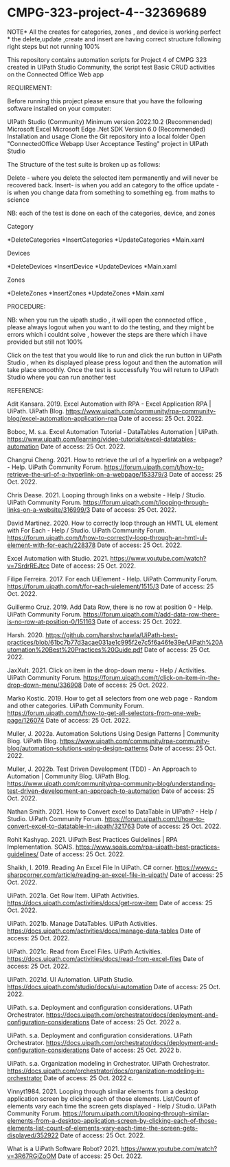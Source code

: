 # CMPG-323-project-4--32369689

NOTE* All the creates for categories, zones , and device is working perfect
    * the delete,update ,create and insert are having correct structure following right steps but not running 100%

This repository contains  automation scripts for Project 4 of CMPG 323 created in UIPath Studio Community, the script test Basic CRUD activities on the Connected Office Web app

REQUIREMENT:

Before running this project please ensure that you have the following software installed on your computer:

UIPath Studio (Community) Minimum version 2022.10.2 (Recommended)
Microsoft Excel
Microsoft Edge
.Net SDK Version 6.0 (Recommended)
Installation and usage
Clone the Git repository into a local folder
Open "ConnectedOffice Webapp User Acceptance Testing" project in UIPath Studio

The Structure of the test suite is broken up as follows:

Delete - where you delete the selected item permanently and will never be recovered back.
Insert- is when you add an category to the office 
update - is when you change data from something to something eg. from maths to science 

NB: each of the test is done on each of the categories, device, and zones 

Category

*DeleteCategories
*InsertCategories
*UpdateCategories
*Main.xaml

Devices

*DeleteDevices
*InsertDevice
*UpdateDevices
*Main.xaml

Zones

*DeleteZones
*InsertZones
*UpdateZones
*Main.xaml

PROCEDURE:

NB: when you run the uipath studio , it will open the connected office , please always logout when you want to do the testing, and they might be errors which i couldnt solve , however the steps are there which i have provided but still not 100%

Click on the test that you would like to run and click the run button in UiPath Studio , when its displayed please press logout and then the automation will take place smoothly.
Once the test is successfully You will return to UiPath Studio where you can run another test 

REFERENCE:

Adit Kansara. 2019. Excel Automation with RPA - Excel Application RPA | UiPath. UiPath Blog. https://www.uipath.com/community/rpa-community-blog/excel-automation-application-rpa Date of access: 25 Oct. 2022.

Boboc, M. s.a. Excel Automation Tutorial - DataTables Automation | UiPath. https://www.uipath.com/learning/video-tutorials/excel-datatables-automation Date of access: 25 Oct. 2022.

Changrui Cheng. 2021. How to retrieve the url of a hyperlink on a webpage? - Help. UiPath Community Forum. https://forum.uipath.com/t/how-to-retrieve-the-url-of-a-hyperlink-on-a-webpage/153379/3 Date of access: 25 Oct. 2022.

Chris Dease. 2021. Looping through links on a website - Help / Studio. UiPath Community Forum. https://forum.uipath.com/t/looping-through-links-on-a-website/316999/3 Date of access: 25 Oct. 2022.

David Martinez. 2020. How to correctly loop through an HMTL UL element with For Each - Help / Studio. UiPath Community Forum. https://forum.uipath.com/t/how-to-correctly-loop-through-an-hmtl-ul-element-with-for-each/228378 Date of access: 25 Oct. 2022.

Excel Automation with Studio. 2021. https://www.youtube.com/watch?v=7SrdrREJtcc Date of access: 25 Oct. 2022.

Filipe Ferreira. 2017. For each UiElement - Help. UiPath Community Forum. https://forum.uipath.com/t/for-each-uielement/1515/3 Date of access: 25 Oct. 2022.

Guillermo Cruz. 2019. Add Data Row, there is no row at position 0 - Help. UiPath Community Forum. https://forum.uipath.com/t/add-data-row-there-is-no-row-at-position-0/151163 Date of access: 25 Oct. 2022.

Harsh. 2020. https://github.com/harshvchawla/UiPath-best-practices/blob/61bc7b77d3acae031ae1c995f2e7c5f6a46fe39e/UiPath%20Automation%20Best%20Practices%20Guide.pdf Date of access: 25 Oct. 2022.

JaxXult. 2021. Click on item in the drop-down menu - Help / Activities. UiPath Community Forum. https://forum.uipath.com/t/click-on-item-in-the-drop-down-menu/336908 Date of access: 25 Oct. 2022.

Marko Kostic. 2019. How to get all selectors from one web page - Random and other categories. UiPath Community Forum. https://forum.uipath.com/t/how-to-get-all-selectors-from-one-web-page/126074 Date of access: 25 Oct. 2022.

Muller, J. 2022a. Automation Solutions Using Design Patterns | Community Blog. UiPath Blog. https://www.uipath.com/community/rpa-community-blog/automation-solutions-using-design-patterns Date of access: 25 Oct. 2022.

Muller, J. 2022b. Test Driven Development (TDD) - An Approach to Automation | Community Blog. UiPath Blog. https://www.uipath.com/community/rpa-community-blog/understanding-test-driven-development-an-approach-to-automation Date of access: 25 Oct. 2022.

Nathan Smith. 2021. How to Convert excel to DataTable in UIPath? - Help / Studio. UiPath Community Forum. https://forum.uipath.com/t/how-to-convert-excel-to-datatable-in-uipath/321763 Date of access: 25 Oct. 2022.

Rohit Kashyap. 2021. UiPath Best Practices Guidelines | RPA Implementation. SOAIS. https://www.soais.com/rpa-uipath-best-practices-guidelines/ Date of access: 25 Oct. 2022.

Shaikh, I. 2019. Reading An Excel File In UiPath. C# corner. https://www.c-sharpcorner.com/article/reading-an-excel-file-in-uipath/ Date of access: 25 Oct. 2022.

UiPath. 2021a. Get Row Item. UiPath Activities. https://docs.uipath.com/activities/docs/get-row-item Date of access: 25 Oct. 2022.

UiPath. 2021b. Manage DataTables. UiPath Activities. https://docs.uipath.com/activities/docs/manage-data-tables Date of access: 25 Oct. 2022.

UiPath. 2021c. Read from Excel Files. UiPath Activities. https://docs.uipath.com/activities/docs/read-from-excel-files Date of access: 25 Oct. 2022.

UiPath. 2021d. UI Automation. UiPath Studio. https://docs.uipath.com/studio/docs/ui-automation Date of access: 25 Oct. 2022.

UiPath. s.a. Deployment and configuration considerations. UiPath Orchestrator. https://docs.uipath.com/orchestrator/docs/deployment-and-configuration-considerations Date of access: 25 Oct. 2022 a.

UiPath. s.a. Deployment and configuration considerations. UiPath Orchestrator. https://docs.uipath.com/orchestrator/docs/deployment-and-configuration-considerations Date of access: 25 Oct. 2022 b.

UiPath. s.a. Organization modeling in Orchestrator. UiPath Orchestrator. https://docs.uipath.com/orchestrator/docs/organization-modeling-in-orchestrator Date of access: 25 Oct. 2022 c.

Vinnyt1984. 2021. Looping through similar elements from a desktop application screen by clicking each of those elements. List/Count of elements vary each time the screen gets displayed - Help / Studio. UiPath Community Forum. https://forum.uipath.com/t/looping-through-similar-elements-from-a-desktop-application-screen-by-clicking-each-of-those-elements-list-count-of-elements-vary-each-time-the-screen-gets-displayed/352922 Date of access: 25 Oct. 2022.

What is a UiPath Software Robot? 2021. https://www.youtube.com/watch?v=3R67RGjZoOM Date of access: 25 Oct. 2022.



